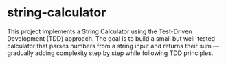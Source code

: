 # string-calculator
This project implements a String Calculator using the Test-Driven Development (TDD) approach. The goal is to build a small but well-tested calculator that parses numbers from a string input and returns their sum — gradually adding complexity step by step while following TDD principles.
